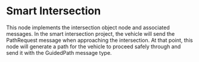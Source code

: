 Smart Intersection
===

This node implements the intersection object node and associated messages. In the smart intersection project, the vehicle will send the PathRequest
message when approaching the intersection. At that point, this node will generate a path for the vehicle to proceed safely through and send it
with the GuidedPath message type.